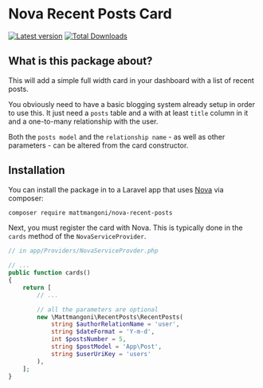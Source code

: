 # Nova Recent Posts Card

[![Latest version](https://img.shields.io/packagist/v/mattmangoni/nova-recent-posts.svg?style=flat-square)](https://packagist.org/packages/mattmangoni/nova-recent-posts) [![Total Downloads](https://img.shields.io/packagist/dt/mattmangoni/nova-recent-posts.svg?style=flat-square)](https://packagist.org/packages/mattmangoni/nova-recent-posts)

## What is this package about?

This will add a simple full width card in your dashboard with a list of recent posts.

You obviously need to have a basic blogging system already setup in order to use this.
It just need a `posts` table and a with at least `title` column in it and a one-to-many relationship with the user.

Both the `posts model` and the `relationship name` - as well as other parameters - can be altered from the card constructor.

 ## Installation

You can install the package in to a Laravel app that uses [Nova](https://nova.laravel.com) via composer:

```bash
composer require mattmangoni/nova-recent-posts
```

Next, you must register the card with Nova. This is typically done in the `cards` method of the `NovaServiceProvider`.

```php
// in app/Providers/NovaServiceProvder.php

// ...
public function cards()
{
    return [
        // ...

        // all the parameters are optional
        new \Mattmangoni\RecentPosts\RecentPosts(
            string $authorRelationName = 'user',
            string $dateFormat = 'Y-m-d',
            int $postsNumber = 5,
            string $postModel = 'App\Post',
            string $userUriKey = 'users'
        ),
    ];
}
```
